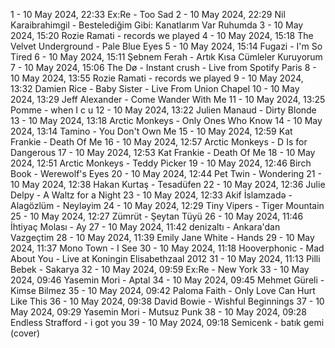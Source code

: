 1 - 10 May 2024, 22:33	Ex:Re - Too Sad
2 - 10 May 2024, 22:29	Nil Karaibrahimgil - Bestelediğim Gibi: Kanatlarım Var Ruhumda
3 - 10 May 2024, 15:20	Rozie Ramati - records we played
4 - 10 May 2024, 15:18	The Velvet Underground - Pale Blue Eyes
5 - 10 May 2024, 15:14	Fugazi - I'm So Tired
6 - 10 May 2024, 15:11	Şebnem Ferah - Artık Kısa Cümleler Kuruyorum
7 - 10 May 2024, 15:06	The Dø - Instant crush - Live from Spotify Paris
8 - 10 May 2024, 13:55	Rozie Ramati - records we played
9 - 10 May 2024, 13:32	Damien Rice - Baby Sister - Live From Union Chapel
10 - 10 May 2024, 13:29	Jeff Alexander - Come Wander With Me
11 - 10 May 2024, 13:25	Pomme - when I c u
12 - 10 May 2024, 13:22	Julien Manaud - Dirty Blonde
13 - 10 May 2024, 13:18	Arctic Monkeys - Only Ones Who Know
14 - 10 May 2024, 13:14	Tamino - You Don't Own Me
15 - 10 May 2024, 12:59	Kat Frankie - Death Of Me
16 - 10 May 2024, 12:57	Arctic Monkeys - D Is for Dangerous
17 - 10 May 2024, 12:53	Kat Frankie - Death Of Me
18 - 10 May 2024, 12:51	Arctic Monkeys - Teddy Picker
19 - 10 May 2024, 12:46	Birch Book - Werewolf's Eyes
20 - 10 May 2024, 12:44	Pet Twin - Wondering
21 - 10 May 2024, 12:38	Hakan Kurtaş - Tesadüfen
22 - 10 May 2024, 12:36	Julie Delpy - A Waltz for a Night
23 - 10 May 2024, 12:33	Akif İslamzadə - Alagözlüm - Neyləyim
24 - 10 May 2024, 12:29	Tiny Vipers - Tiger Mountain
25 - 10 May 2024, 12:27	Zümrüt - Şeytan Tüyü
26 - 10 May 2024, 11:46	İhtiyaç Molası - Ay
27 - 10 May 2024, 11:42	denizaltı - Ankara'dan Vazgeçtim
28 - 10 May 2024, 11:39	Emily Jane White - Hands
29 - 10 May 2024, 11:37	Mono Town - I See
30 - 10 May 2024, 11:18	Hooverphonic - Mad About You - Live at Koningin Elisabethzaal 2012
31 - 10 May 2024, 11:13	Pilli Bebek - Sakarya
32 - 10 May 2024, 09:59	Ex:Re - New York
33 - 10 May 2024, 09:46	Yasemin Mori - Aptal
34 - 10 May 2024, 09:45	Mehmet Güreli - Kimse Bilmez
35 - 10 May 2024, 09:42	Paloma Faith - Only Love Can Hurt Like This
36 - 10 May 2024, 09:38	David Bowie - Wishful Beginnings
37 - 10 May 2024, 09:29	Yasemin Mori - Mutsuz Punk
38 - 10 May 2024, 09:28	Endless Strafford - i got you
39 - 10 May 2024, 09:18	Semicenk - batık gemi (cover)
